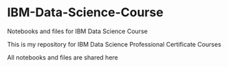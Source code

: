 # IBM-Data-Science-Course
Notebooks and files for IBM Data Science Course

This is my repository for IBM Data Science Professional Certificate Courses

All notebooks and files are shared here
